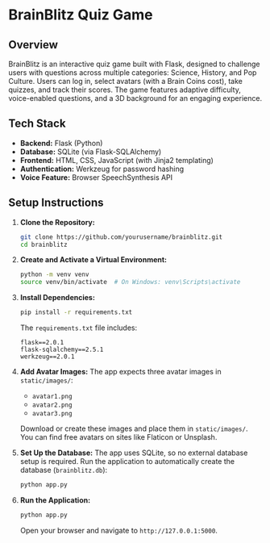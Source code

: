 # BrainBlitz Quiz Game

## Overview
BrainBlitz is an interactive quiz game built with Flask, designed to challenge users with questions across multiple categories: Science, History, and Pop Culture. Users can log in, select avatars (with a Brain Coins cost), take quizzes, and track their scores. The game features adaptive difficulty, voice-enabled questions, and a 3D background for an engaging experience.

## Tech Stack
- **Backend:** Flask (Python)
- **Database:** SQLite (via Flask-SQLAlchemy)
- **Frontend:** HTML, CSS, JavaScript (with Jinja2 templating)
- **Authentication:** Werkzeug for password hashing
- **Voice Feature:** Browser SpeechSynthesis API

## Setup Instructions
1. **Clone the Repository:**
   ```bash
   git clone https://github.com/yourusername/brainblitz.git
   cd brainblitz
   ```

2. **Create and Activate a Virtual Environment:**
   ```bash
   python -m venv venv
   source venv/bin/activate  # On Windows: venv\Scripts\activate
   ```

3. **Install Dependencies:**
   ```bash
   pip install -r requirements.txt
   ```
   The `requirements.txt` file includes:
   ```
   flask==2.0.1
   flask-sqlalchemy==2.5.1
   werkzeug==2.0.1
   ```

4. **Add Avatar Images:**
   The app expects three avatar images in `static/images/`:
   - `avatar1.png`
   - `avatar2.png`
   - `avatar3.png`

   Download or create these images and place them in `static/images/`. You can find free avatars on sites like Flaticon or Unsplash.

5. **Set Up the Database:**
   The app uses SQLite, so no external database setup is required. Run the application to automatically create the database (`brainblitz.db`):
   ```bash
   python app.py
   ```

6. **Run the Application:**
   ```bash
   python app.py
   ```
   Open your browser and navigate to `http://127.0.0.1:5000`.
